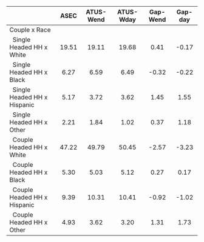 
|                      |         ASEC |    ATUS-Wend |    ATUS-Wday |     Gap-Wend |      Gap-day |
| -------------------- | :----------: | :----------: | :----------: | :----------: | :----------: |
| Couple x Race        |              |              |              |              |              |
| &nbsp;&nbsp;Single Headed HH x White |        19.51 |        19.11 |        19.68 |         0.41 |        -0.17 |
| &nbsp;&nbsp;Single Headed HH x Black |         6.27 |         6.59 |         6.49 |        -0.32 |        -0.22 |
| &nbsp;&nbsp;Single Headed HH x Hispanic |         5.17 |         3.72 |         3.62 |         1.45 |         1.55 |
| &nbsp;&nbsp;Single Headed HH x Other |         2.21 |         1.84 |         1.02 |         0.37 |         1.18 |
| &nbsp;&nbsp;Couple Headed HH x White |        47.22 |        49.79 |        50.45 |        -2.57 |        -3.23 |
| &nbsp;&nbsp;Couple Headed HH x Black |         5.30 |         5.03 |         5.12 |         0.27 |         0.17 |
| &nbsp;&nbsp;Couple Headed HH x Hispanic |         9.39 |        10.31 |        10.41 |        -0.92 |        -1.02 |
| &nbsp;&nbsp;Couple Headed HH x Other |         4.93 |         3.62 |         3.20 |         1.31 |         1.73 |

